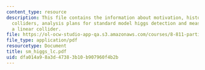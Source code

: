 ```yaml
---
content_type: resource
description: This file contains the information about motivation, history, linear
  colliders, analysis plans for standard model higgs detection and measurements at
  a linear collider.
file: https://ol-ocw-studio-app-qa.s3.amazonaws.com/courses/8-811-particle-physics-ii-fall-2005/dfa014a98a3d47383b10b907960f4b2b_sm_higgs_lc.pdf
file_type: application/pdf
resourcetype: Document
title: sm_higgs_lc.pdf
uid: dfa014a9-8a3d-4738-3b10-b907960f4b2b
---
```

